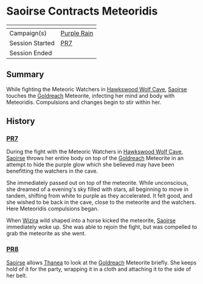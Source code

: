 # Saoirse Contracts Meteoridis

| []() | |
| --- | --- |
| Campaign(s) | [Purple Rain](../README.md) |
| Session Started | [PR7](../sessions.md/7.md) |
| Session Ended | |

## Summary

While fighting the Meteoric Watchers in [Hawkswood Wolf Cave](../../../astarus/civilisations/kingdom-of-astor/settlements/goldreach/places/hawkswood-wolf-cave.md), [Saoirse](../../../astarus/people/saoirse.md) touches the [Goldreach](../../../astarus/civilisations/kingdom-of-astor/settlements/goldreach/README.md) Meteorite, infecting her mind and body with Meteoridis. Compulsions and changes begin to stir within her.

## History

### [PR7](../sessions.md/7.md)

During the fight with the Meteoric Watchers in [Hawkswood Wolf Cave](../../../astarus/civilisations/kingdom-of-astor/settlements/goldreach/places/hawkswood-wolf-cave.md), [Saoirse](../../../astarus/people/saoirse.md) throws her entire body on top of the [Goldreach](../../../astarus/civilisations/kingdom-of-astor/settlements/goldreach/README.md) Meteorite in an attempt to hide the purple glow which she believed may have been benefitting the watchers in the cave.

She immediately passed out on top of the meteorite. While unconscious, she dreamed of a evening's sky filled with stars, all beginning to move in tandem, shifting from white to purple as they accelerated. It felt good, and she wished to be back in the cave, close to the meteorite and the watchers. Here Meteoridis compulsions began.

When [Wizira](../../../astarus/people/wizira.md) wild shaped into a horse kicked the meteorite, [Saoirse](../../../astarus/people/saoirse.md) immediately woke up. She was able to rejoin the fight, but was compelled to grab the meteorite as she went.

### [PR8](../sessions.md/8.md)

[Saoirse](../../../astarus/people/saoirse.md) allows [Thanea](../../../astarus/people/thanea.md) to look at the [Goldreach](../../../astarus/civilisations/kingdom-of-astor/settlements/goldreach/README.md) Meteorite briefly. She keeps hold of it for the party, wrapping it in a cloth and attaching it to the side of her belt.
